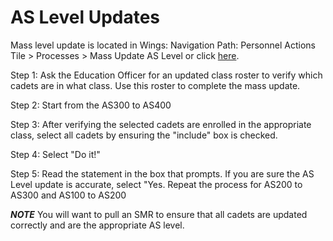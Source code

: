 # AS Level Updates
Mass level update is located in Wings:
Navigation Path: Personnel Actions Tile > Processes > Mass Update AS Level or click [here](https://wingsuid.holmcenter.com/psc/wings/WINGS/WINGS_LOCAL/c/NUI_FRAMEWORK.PT_AGSTARTPAGE_NUI.GBL?CONTEXTIDPARAMS=TEMPLATE_ID%3aPTPPNAVCOL&scname=ADMN_PERSONNEL_ACTIONS&PanelCollapsible=Y&PTPPB_GROUPLET_ID=ROTC_PERSONNEL_ACTIONS&CRefName=ADMN_PERSONNEL_ACTIONS).

Step 1: Ask the Education Officer for an updated class roster to verify which cadets are in what class.
Use this roster to complete the mass update.

Step 2: Start from the AS300 to AS400

Step 3: After verifying the selected cadets are enrolled in the appropriate class, select all cadets by ensuring the "include" box is checked.

Step 4: Select "Do it!"

Step 5: Read the statement in the box that prompts. If you are sure the AS Level update is accurate, select "Yes.
Repeat the process for AS200 to AS300 and AS100 to AS200

***NOTE*** You will want to pull an SMR to ensure that all cadets are updated correctly and are the appropriate AS level.